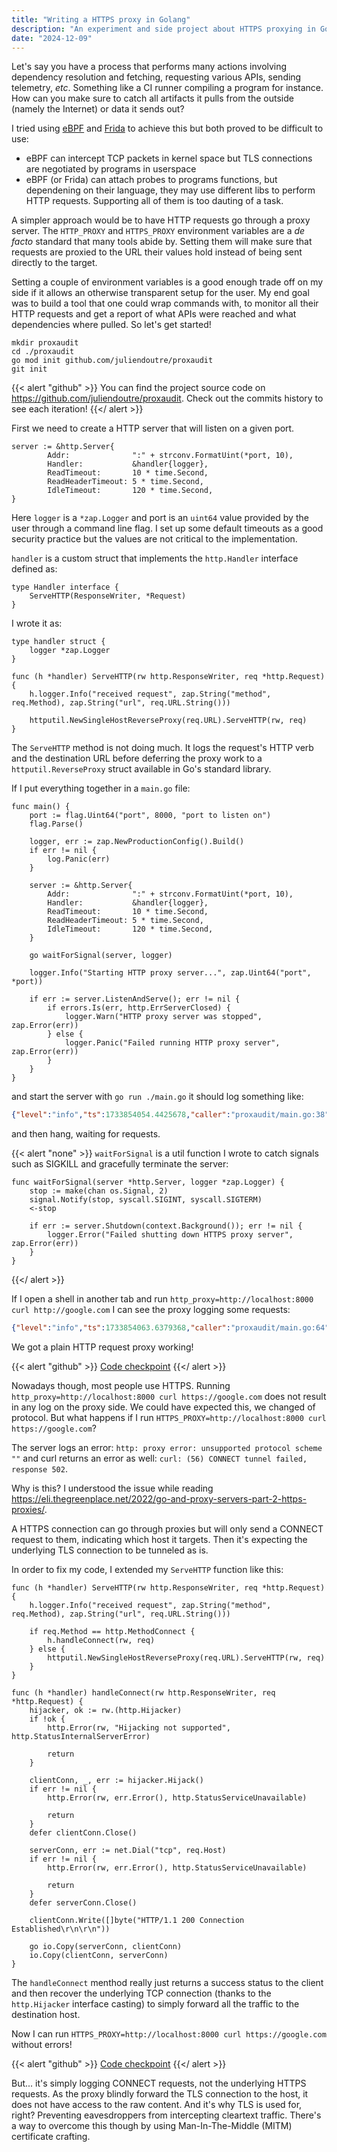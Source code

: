 ```yaml
---
title: "Writing a HTTPS proxy in Golang"
description: "An experiment and side project about HTTPS proxying in Go"
date: "2024-12-09"
---
```


Let's say you have a process that performs many actions involving dependency resolution and fetching, requesting various APIs, sending telemetry, _etc_.
Something like a CI runner compiling a program for instance.
How can you make sure to catch all artifacts it pulls from the outside (namely the Internet) or data it sends out?

I tried using [eBPF](https://ebpf.io/) and [Frida](https://frida.re/) to achieve this but both proved to be difficult to use:
* eBPF can intercept TCP packets in kernel space but TLS connections are negotiated by programs in userspace
* eBPF (or Frida) can attach probes to programs functions, but dependening on their language, they may use different libs to perform HTTP requests. Supporting all of them is too dauting of a task.

A simpler approach would be to have HTTP requests go through a proxy server.
The `HTTP_PROXY` and `HTTPS_PROXY` environment variables are a _de facto_ standard that many tools abide by.
Setting them will make sure that requests are proxied to the URL their values hold instead of being sent directly to the target.

Setting a couple of environment variables is a good enough trade off on my side if it allows an otherwise transparent setup for the user.
My end goal was to build a tool that one could wrap commands with, to monitor all their HTTP requests and get a report of what APIs were reached and what dependencies where pulled.
So let's get started!

```shell
mkdir proxaudit
cd ./proxaudit
go mod init github.com/juliendoutre/proxaudit
git init
```

{{< alert "github" >}}
You can find the project source code on https://github.com/juliendoutre/proxaudit. Check out the commits history to see each iteration!
{{</ alert >}}

First we need to create a HTTP server that will listen on a given port.

```golang
server := &http.Server{
		Addr:              ":" + strconv.FormatUint(*port, 10),
		Handler:           &handler{logger},
		ReadTimeout:       10 * time.Second,
		ReadHeaderTimeout: 5 * time.Second,
		IdleTimeout:       120 * time.Second,
}
```

Here `logger` is a `*zap.Logger` and port is an `uint64` value provided by the user through a command line flag.
I set up some default timeouts as a good security practice but the values are not critical to the implementation.

`handler` is a custom struct that implements the `http.Handler` interface defined as:
```golang
type Handler interface {
	ServeHTTP(ResponseWriter, *Request)
}
```

I wrote it as:
```golang
type handler struct {
	logger *zap.Logger
}

func (h *handler) ServeHTTP(rw http.ResponseWriter, req *http.Request) {
	h.logger.Info("received request", zap.String("method", req.Method), zap.String("url", req.URL.String()))

	httputil.NewSingleHostReverseProxy(req.URL).ServeHTTP(rw, req)
}
```

The `ServeHTTP` method is not doing much.
It logs the request's HTTP verb and the destination URL before deferring the proxy work to a `httputil.ReverseProxy` struct available in Go's standard library.

If I put everything together in a `main.go` file:
```golang
func main() {
	port := flag.Uint64("port", 8000, "port to listen on")
	flag.Parse()

	logger, err := zap.NewProductionConfig().Build()
	if err != nil {
		log.Panic(err)
	}

	server := &http.Server{
		Addr:              ":" + strconv.FormatUint(*port, 10),
		Handler:           &handler{logger},
		ReadTimeout:       10 * time.Second,
		ReadHeaderTimeout: 5 * time.Second,
		IdleTimeout:       120 * time.Second,
	}

	go waitForSignal(server, logger)

	logger.Info("Starting HTTP proxy server...", zap.Uint64("port", *port))

	if err := server.ListenAndServe(); err != nil {
		if errors.Is(err, http.ErrServerClosed) {
			logger.Warn("HTTP proxy server was stopped", zap.Error(err))
		} else {
			logger.Panic("Failed running HTTP proxy server", zap.Error(err))
		}
	}
}
```

and start the server with `go run ./main.go` it should log something like:
```json
{"level":"info","ts":1733854054.4425678,"caller":"proxaudit/main.go:38","msg":"Starting HTTP proxy server...","port":8000}
```
and then hang, waiting for requests.

{{< alert "none" >}}
`waitForSignal` is a util function I wrote to catch signals such as SIGKILL and gracefully terminate the server:

```golang
func waitForSignal(server *http.Server, logger *zap.Logger) {
	stop := make(chan os.Signal, 2)
	signal.Notify(stop, syscall.SIGINT, syscall.SIGTERM)
	<-stop

	if err := server.Shutdown(context.Background()); err != nil {
		logger.Error("Failed shutting down HTTPS proxy server", zap.Error(err))
	}
}
```
{{</ alert >}}

If I open a shell in another tab and run `http_proxy=http://localhost:8000 curl http://google.com` I can see the proxy logging some requests:
```json
{"level":"info","ts":1733854063.6379368,"caller":"proxaudit/main.go:64","msg":"received request","method":"GET","url":"http://google.com/"}
```

We got a plain HTTP request proxy working!

{{< alert "github" >}}
[Code checkpoint](https://github.com/juliendoutre/proxaudit/tree/0cba491ccc77774c5e18d56325deb5128aa08ad4)
{{</ alert >}}

Nowadays though, most people use HTTPS. Running `http_proxy=http://localhost:8000 curl https://google.com` does not result in any log on the proxy side. We could have expected this, we changed of protocol. But what happens if I run `HTTPS_PROXY=http://localhost:8000 curl https://google.com`?

The server logs an error: `http: proxy error: unsupported protocol scheme ""` and curl returns an error as well: `curl: (56) CONNECT tunnel failed, response 502`.

Why is this? I understood the issue while reading https://eli.thegreenplace.net/2022/go-and-proxy-servers-part-2-https-proxies/.

A HTTPS connection can go through proxies but will only send a CONNECT request to them, indicating which host it targets. Then it's expecting the underlying TLS connection to be tunneled as is.

In order to fix my code, I extended my `ServeHTTP` function like this:
```golang
func (h *handler) ServeHTTP(rw http.ResponseWriter, req *http.Request) {
	h.logger.Info("received request", zap.String("method", req.Method), zap.String("url", req.URL.String()))

	if req.Method == http.MethodConnect {
		h.handleConnect(rw, req)
	} else {
		httputil.NewSingleHostReverseProxy(req.URL).ServeHTTP(rw, req)
	}
}

func (h *handler) handleConnect(rw http.ResponseWriter, req *http.Request) {
	hijacker, ok := rw.(http.Hijacker)
	if !ok {
		http.Error(rw, "Hijacking not supported", http.StatusInternalServerError)

		return
	}

	clientConn, _, err := hijacker.Hijack()
	if err != nil {
		http.Error(rw, err.Error(), http.StatusServiceUnavailable)

		return
	}
	defer clientConn.Close()

	serverConn, err := net.Dial("tcp", req.Host)
	if err != nil {
		http.Error(rw, err.Error(), http.StatusServiceUnavailable)

		return
	}
	defer serverConn.Close()

	clientConn.Write([]byte("HTTP/1.1 200 Connection Established\r\n\r\n"))

	go io.Copy(serverConn, clientConn)
	io.Copy(clientConn, serverConn)
}
```

The `handleConnect` menthod really just returns a success status to the client and then recover the underlying TCP connection (thanks to the `http.Hijacker` interface casting) to simply forward all the traffic to the destination host.

Now I can run `HTTPS_PROXY=http://localhost:8000 curl https://google.com` without errors!

{{< alert "github" >}}
[Code checkpoint](https://github.com/juliendoutre/proxaudit/tree/be4704f55d7400d5340b2dd67ccef01e3e88a6ff)
{{</ alert >}}

But... it's simply logging CONNECT requests, not the underlying HTTPS requests. As the proxy blindly forward the TLS connection to the host, it does not have access to the raw content. And it's why TLS is used for, right? Preventing eavesdroppers from intercepting cleartext traffic. There's a way to overcome this though by using Man-In-The-Middle (MITM) certificate crafting.
